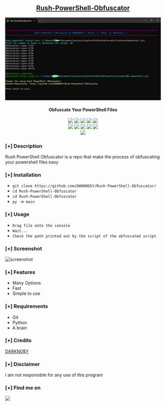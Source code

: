 <h2 align="center"><u>Rush-PowerShell-Obfuscator</u></h2>

![Obfuscate Your PowerShell Files](https://github.com/DARKNOSY/Rush-PowerShell-Obfuscator/blob/main/Example/powershell.png?raw=true)
<h4 align="center"> Obfuscate Your PowerShell Files </h4>

<p align="center">
    <img src="https://img.shields.io/github/stars/DARKNOSY/Rush-PowerShell-Obfuscator?style=for-the-badge&color=orange">
    <img src="https://img.shields.io/github/forks/DARKNOSY/Rush-PowerShell-Obfuscator?style=for-the-badge&color=purple">
    <img src="https://img.shields.io/github/license/DARKNOSY/Rush-PowerShell-Obfuscator?style=for-the-badge&color=blue">
    <img src="https://img.shields.io/github/issues/DARKNOSY/Rush-PowerShell-Obfuscator?style=for-the-badge&color=red">
    <img src="https://img.shields.io/github/contributors/DARKNOSY/Rush-PowerShell-Obfuscator?style=for-the-badge&color=cyan">
<br>
    <img src="https://img.shields.io/badge/Author-DARKNOSY-magenta?style=flat-square">
    <img src="https://img.shields.io/badge/Open%20Source-Yes-orange?style=flat-square">
    <img src="https://img.shields.io/badge/Maintained-Yes-cyan?style=flat-square">
    <img src="https://img.shields.io/badge/Made%20In-France-green?style=flat-square">
    <img src="https://img.shields.io/badge/Written%20In-Python-blue?style=flat-square">
<br>
    <img src="https://github-readme-stats.vercel.app/api/pin/?username=DARKNOSY&repo=Rush-PowerShell-Obfuscator&theme=synthwave">
</p>

### [+] Description
Rush PowerShell Obfuscator is a repo that make the process of obfuscating your powershell files easy

### [+] Installation
 - `git clone https://github.com/DARKNOSY/Rush-PowerShell-Obfuscator/`
 - `cd Rush-PowerShell-Obfuscator`
 - `cd Rush-PowerShell-Obfuscator`
 - `py -m main`

### [+] Usage
 - `Drag file onto the console`
 - `Wait...`
 - `Check the path printed out by the script of the obfuscated script`

### [+] Screenshot
![screenshot](https://github.com/DARKNOSY/Rush-PowerShell-Obfuscator/blob/main/Example/powershell.gif?raw=true)

### [+] Features
 - Many Options
 - Fast
 - Simple to use

### [+] Requirements
 - Git
 - Python
 - A brain

### [+] Credits 
<a href="https://github.com/DARKNOSY/Rush-PowerShell-Obfuscator">DARKN0$Y</a>

### [+] Disclaimer 
I am not responsible for any use of this program

### [+] Find me on 
<a href="mailto:dark.help87@yahoo.com" target="_blank"><img src="https://img.shields.io/badge/Email-dark.help87@yahoo.com-blue?style=for-the-badge&logo=gmail"></a>

